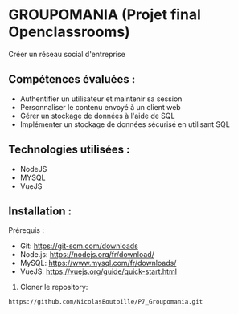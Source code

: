 # GROUPOMANIA (Projet final Openclassrooms)
Créer un réseau social d'entreprise

## Compétences évaluées :

* Authentifier un utilisateur et maintenir sa session
* Personnaliser le contenu envoyé à un client web
* Gérer un stockage de données à l'aide de SQL
* Implémenter un stockage de données sécurisé en utilisant SQL

## Technologies utilisées :

* NodeJS
* MYSQL
* VueJS

## Installation :

Prérequis :
* Git: https://git-scm.com/downloads
* Node.js: https://nodejs.org/fr/download/
* MySQL: https://www.mysql.com/fr/downloads/
* VueJS: https://vuejs.org/guide/quick-start.html

1. Cloner le repository:
```
https://github.com/NicolasBoutoille/P7_Groupomania.git
```


